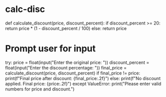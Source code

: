 # calc-disc
def calculate_discount(price, discount_percent):
    if discount_percent >= 20:
        return price * (1 - discount_percent / 100)
    else:
        return price

# Prompt user for input
try:
    price = float(input("Enter the original price: "))
    discount_percent = float(input("Enter the discount percentage: "))
    final_price = calculate_discount(price, discount_percent)
    if final_price != price:
        print(f"Final price after discount: {final_price:.2f}")
    else:
        print(f"No discount applied. Final price: {price:.2f}")
except ValueError:
    print("Please enter valid numbers for price and discount.")

